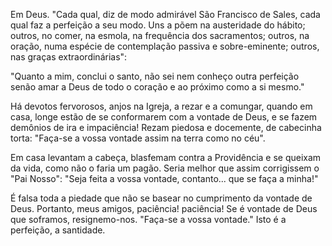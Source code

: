 Em Deus. "Cada qual, diz de modo admirável São Francisco de Sales, cada qual faz a perfeição a seu modo. Uns a põem na austeridade do hábito; outros, no comer, na esmola, na frequência dos sacramentos; outros, na oração, numa espécie de contemplação passiva e sobre-eminente; outros, nas graças extraordinárias":

"Quanto a mim, conclui o santo, não sei nem conheço outra perfeição senão amar a Deus de todo o coração e ao próximo como a si mesmo."

Há devotos fervorosos, anjos na Igreja, a rezar e a comungar, quando em casa, longe estão de se conformarem com a vontade de Deus, e se fazem demônios de ira e impaciência! Rezam piedosa e docemente, de cabecinha torta: "Faça-se a vossa vontade assim na terra como no céu".

Em casa levantam a cabeça, blasfemam contra a Providência e se queixam da vida, como não o faria um pagão. Seria melhor que assim corrigissem o "Pai Nosso": "Seja feita a vossa vontade, contanto\... que se faça a minha!"

É falsa toda a piedade que não se basear no cumprimento da vontade de Deus. Portanto, meus amigos, paciência! paciência! Se é vontade de Deus que soframos, resignemo-nos. "Faça-se a vossa vontade." Isto é a perfeição, a santidade.